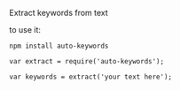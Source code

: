 Extract keywords from text

to use it:

```
npm install auto-keywords
```

```
var extract = require('auto-keywords');

var keywords = extract('your text here');
```
